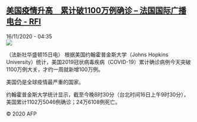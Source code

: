 <!--1605502455000-->
[美国疫情升高　累计破1100万例确诊 – 法国国际广播电台 - RFI](http://www.rfi.fr//cn/contenu/20201116-%E7%BE%8E%E5%9B%BD%E7%96%AB%E6%83%85%E5%8D%87%E9%AB%98%E3%80%80%E7%B4%AF%E8%AE%A1%E7%A0%B41100%E4%B8%87%E4%BE%8B%E7%A1%AE%E8%AF%8A)
------

<div>16/11/2020 - 04:35</div><img src="https://s.rfi.fr/media/display/19af02bc-27c3-11eb-a0e0-005056bff430/w:310/p:16x9/int0002b.201116113501.jpg"><div class="t-content__body u-clearfix"><p>（法新社华盛顿15日电）    根据美国约翰霍普金斯大学（Johns Hopkins University）统计，美国2019冠状病毒疾病（COVID-19）累计确诊病例今天突破1100万例大关，才约一周就新增100万例。</p><p>    美国仍是全球疫情最严重的国家。</p><p>    约翰霍普金斯大学统计显示，截至今晚8时30分（台北时间16日上午9时30分），美国累计1102万5046例确诊；24万6108例死亡。</p><p class="t-copyright">© 2020 AFP</p>        </div>
